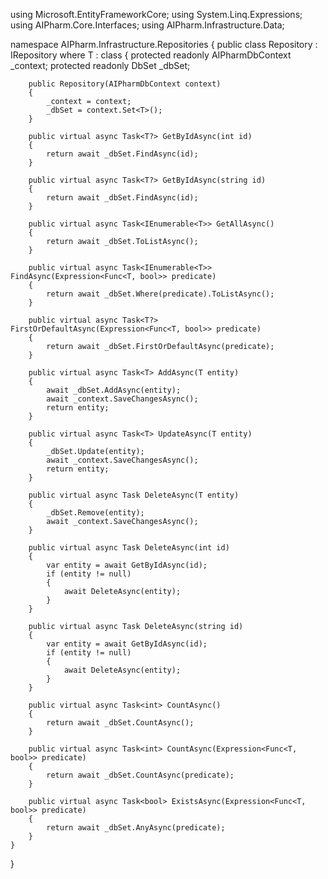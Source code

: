 ﻿using Microsoft.EntityFrameworkCore;
using System.Linq.Expressions;
using AIPharm.Core.Interfaces;
using AIPharm.Infrastructure.Data;

namespace AIPharm.Infrastructure.Repositories
{
    public class Repository<T> : IRepository<T> where T : class
    {
        protected readonly AIPharmDbContext _context;
        protected readonly DbSet<T> _dbSet;

        public Repository(AIPharmDbContext context)
        {
            _context = context;
            _dbSet = context.Set<T>();
        }

        public virtual async Task<T?> GetByIdAsync(int id)
        {
            return await _dbSet.FindAsync(id);
        }

        public virtual async Task<T?> GetByIdAsync(string id)
        {
            return await _dbSet.FindAsync(id);
        }

        public virtual async Task<IEnumerable<T>> GetAllAsync()
        {
            return await _dbSet.ToListAsync();
        }

        public virtual async Task<IEnumerable<T>> FindAsync(Expression<Func<T, bool>> predicate)
        {
            return await _dbSet.Where(predicate).ToListAsync();
        }

        public virtual async Task<T?> FirstOrDefaultAsync(Expression<Func<T, bool>> predicate)
        {
            return await _dbSet.FirstOrDefaultAsync(predicate);
        }

        public virtual async Task<T> AddAsync(T entity)
        {
            await _dbSet.AddAsync(entity);
            await _context.SaveChangesAsync();
            return entity;
        }

        public virtual async Task<T> UpdateAsync(T entity)
        {
            _dbSet.Update(entity);
            await _context.SaveChangesAsync();
            return entity;
        }

        public virtual async Task DeleteAsync(T entity)
        {
            _dbSet.Remove(entity);
            await _context.SaveChangesAsync();
        }

        public virtual async Task DeleteAsync(int id)
        {
            var entity = await GetByIdAsync(id);
            if (entity != null)
            {
                await DeleteAsync(entity);
            }
        }

        public virtual async Task DeleteAsync(string id)
        {
            var entity = await GetByIdAsync(id);
            if (entity != null)
            {
                await DeleteAsync(entity);
            }
        }

        public virtual async Task<int> CountAsync()
        {
            return await _dbSet.CountAsync();
        }

        public virtual async Task<int> CountAsync(Expression<Func<T, bool>> predicate)
        {
            return await _dbSet.CountAsync(predicate);
        }

        public virtual async Task<bool> ExistsAsync(Expression<Func<T, bool>> predicate)
        {
            return await _dbSet.AnyAsync(predicate);
        }
    }
}
